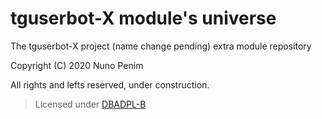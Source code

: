 # tguserbot-X module's universe
The tguserbot-X project (name change pending) extra module repository

Copyright (C) 2020 Nuno Penim

All rights and lefts reserved, under construction.

> Licensed under [DBADPL-B](https://github.com/nunopenim/DBADPL-B)


